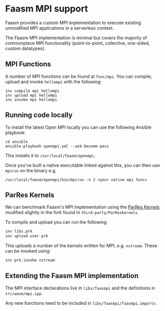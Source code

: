 # Faasm MPI support

Faasm provides a custom MPI implementation to execute existing unmodified MPI 
applications in a serverless context. 

The Faasm MPI implementation is minimal but covers the majority of commonplace MPI
functionality (point-to-point, collective, one-sided, custom datatypes).   

## MPI Functions

A number of MPI functions can be found at `func/mpi`. You can compile, upload and invoke 
`hellompi` with the following:

```
inv compile mpi hellompi
inv upload mpi hellompi
inv invoke mpi hellompi
```

## Running code locally

To install the latest Open MPI locally you can use the following Ansible playbook:
 
```
cd ansible
ansible-playbook openmpi.yml --ask-become-pass
```

This installs it to `/usr/local/faasm/openmpi`.

Once you've built a native executable linked against this, you can then use `mpirun` on the binary e.g.

```
/usr/local/faasm/openmpi/bin/mpirun -n 2 <your native mpi func> 
```

## ParRes Kernels

We can benchmark Faasm's MPI implementation using the [ParRes Kernels](https://github.com/ParRes/Kernels)
modified slightly in the fork found in `third-party/ParResKernels`.

To compile and upload you can run the following:

```bash
inv libs.prk
inv upload.user prk
```

This uploads a number of the kernels written for MPI, e.g. `nstream`. These can be invoked using:

```bash
inv prk.invoke nstream
```

## Extending the Faasm MPI implementation

The MPI interface declarations live in `libs/faasmpi` and the definitions in `src/wasm/mpi.cpp`.

Any new functions need to be included in `libs/faasmpi/faasmpi.imports`. 
